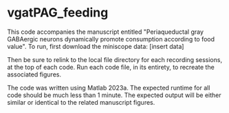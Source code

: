 # vgatPAG_feeding

This code accompanies the manuscript entitled "Periaqueductal gray GABAergic neurons dynamically promote consumption according to food value". To run, first download the miniscope data: [insert data]

Then be sure to relink to the local file directory for each recording sessions, at the top of each code. Run each code file, in its entirety, to recreate the associated figures.

The code was written using Matlab 2023a. The expected runtime for all code should be much less than 1 minute. The expected output will be either similar or identical to the related manuscript figures.


